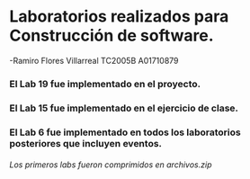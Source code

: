 # Laboratorios realizados para Construcción de software.
-Ramiro Flores Villarreal
TC2005B
A01710879
### El Lab 19 fue implementado en el proyecto.
### El Lab 15 fue implementado en el ejercicio de clase.
### El Lab 6 fue implementado en todos los laboratorios posteriores que incluyen eventos.

###### Los primeros labs fueron comprimidos en archivos.zip
